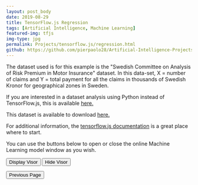 ```yaml
---
layout: post_body
date: 2019-08-29
title: TensorFlow.js Regression
tags: [Artificial Intelligence, Machine Learning]
featured-img: tfjs
img-type: jpg
permalink: Projects/tensorflow.js/regression.html
github: https://github.com/pierpaolo28/Artificial-Intelligence-Projects/tree/master/Google%20AI%20tools/tensorflow.js
---
```


<script src="script.js"></script>
<script src="https://cdn.jsdelivr.net/npm/@tensorflow/tfjs"> </script>
<script src="https://cdn.jsdelivr.net/npm/@tensorflow/tfjs-vis"></script>

The dataset used is for this example is the "Swedish Committee on
Analysis of Risk Premium in Motor Insurance" dataset. In this data-set, X = number of claims and Y = total payment for all the
claims in thousands of Swedish Kronor for geographical zones in Sweden.

If you are interested in a dataset analysis using Python instead of
TensorFlow.js, this is available [here.](https://github.com/pierpaolo28/Artificial-Intelligence-Projects/blob/master/Google%20AI%20tools/tensorflow.js/Regression.ipynb)

This dataset is available to download [here.](https://college.cengage.com/mathematics/brase/understandable_statistics/7e/students/datasets/slr/frames/frame.html)

For additional information, the [tensorflow.js documentation](https://github.com/tensorflow/tfjs-examples) is a great place where to start.

You can use the buttons below to open or close the online Machine
Learning model window as you wish.


<button class="btn" id="show-visor">
  Display Visor
</button>

<button class="btn" id="hide-visor">
  Hide Visor
</button>

<button
  onclick="location.href='/Projects/tensorflow.js/tensorjs.html'"
  class="btn">
Previous Page
</button>
